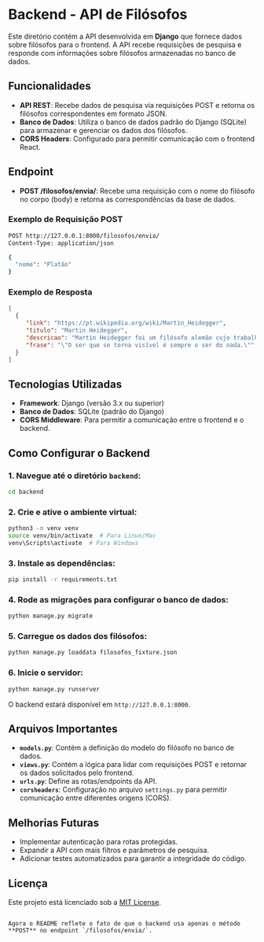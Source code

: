 # Backend - API de Filósofos

Este diretório contém a API desenvolvida em **Django** que fornece dados sobre filósofos para o frontend. A API recebe requisições de pesquisa e responde com informações sobre filósofos armazenadas no banco de dados.

## Funcionalidades

- **API REST**: Recebe dados de pesquisa via requisições POST e retorna os filósofos correspondentes em formato JSON.
- **Banco de Dados**: Utiliza o banco de dados padrão do Django (SQLite) para armazenar e gerenciar os dados dos filósofos.
- **CORS Headers**: Configurado para permitir comunicação com o frontend React.

## Endpoint

- **POST /filosofos/envia/**: Recebe uma requisição com o nome do filósofo no corpo (body) e retorna as correspondências da base de dados.

### Exemplo de Requisição POST

```bash
POST http://127.0.0.1:8000/filosofos/envia/
Content-Type: application/json

{
  "nome": "Platão"
}
```

### Exemplo de Resposta

```json
[
  {
     "link": "https://pt.wikipedia.org/wiki/Martin_Heidegger",
     "titulo": "Martin Heidegger",
     "descricao": "Martin Heidegger foi um filósofo alemão cujo trabalho influenciou significativamente a fenomenologia e a existência. Sua obra 'Ser e Tempo' explora a questão do ser e da existência humana, e seu pensamento é fundamental para a filosofia contemporânea.",
     "frase": "\"O ser que se torna visível é sempre o ser do nada.\""
  }
]
```

## Tecnologias Utilizadas

- **Framework**: Django (versão 3.x ou superior)
- **Banco de Dados**: SQLite (padrão do Django)
- **CORS Middleware**: Para permitir a comunicação entre o frontend e o backend.

## Como Configurar o Backend

### 1. Navegue até o diretório `backend`:

```bash
cd backend
```

### 2. Crie e ative o ambiente virtual:

```bash
python3 -m venv venv
source venv/bin/activate  # Para Linux/Mac
venv\Scripts\activate  # Para Windows
```

### 3. Instale as dependências:

```bash
pip install -r requirements.txt
```

### 4. Rode as migrações para configurar o banco de dados:

```bash
python manage.py migrate
```

### 5. Carregue os dados dos filósofos:

```bash
python manage.py loaddata filosofos_fixture.json
```

### 6. Inicie o servidor:

```bash
python manage.py runserver
```

O backend estará disponível em `http://127.0.0.1:8000`.

## Arquivos Importantes

- **`models.py`**: Contém a definição do modelo do filósofo no banco de dados.
- **`views.py`**: Contém a lógica para lidar com requisições POST e retornar os dados solicitados pelo frontend.
- **`urls.py`**: Define as rotas/endpoints da API.
- **`corsheaders`**: Configuração no arquivo `settings.py` para permitir comunicação entre diferentes origens (CORS).

## Melhorias Futuras

- Implementar autenticação para rotas protegidas.
- Expandir a API com mais filtros e parâmetros de pesquisa.
- Adicionar testes automatizados para garantir a integridade do código.

## Licença

Este projeto está licenciado sob a [MIT License](../LICENSE).
```

Agora o README reflete o fato de que o backend usa apenas o método **POST** no endpoint `/filosofos/envia/`.
